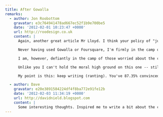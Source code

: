 ```yaml
---
title: After Gowalla
remarks:
  - author: Jon Roobottom
    gravatar: e3c764941478ad667ec52f1b9e700be5
    date: '2012-02-01 10:23:47 +0000'
    url: http://roodesign.co.uk
    content: |
      Again, another great article Mr Lloyd. I think your policy of "just post it" is really working out for you.

      Never having used Gowalla or Foursquare, I'm firmly in the camp of those who don't get why anyone would bother -- but, as their success shows -- people obviously do.

      I am, however, defiantly in the camp of those worried about the cancer-like growth of Facebook and it's underhand methods of buying up everyone in sight and their use of tracking cookies on every site they can get their grubby little hands on.

      Unlike you I can't hold the moral high ground on this one -- still being a Facebook user myself. One day, I hope to cut out that particular nasty little habit. But that doesn't mean I don't support your ideals.

      My point is this: keep writing (ranting). You've 87.35% convinced me that I should delete my facebook account.

  - author: Dave
    gravatar: e20e3891584224df4f8ba772e91fe12b
    date: '2012-02-03 11:34:19 +0000'
    url: http://davidnield.blogspot.com
    content: |
      Some interesting thoughts. Inspired me to write a bit about the check-in: <http://davidnield.blogspot.com/2012/02/check-ins-whats-point.html>.
---
```

